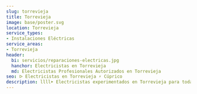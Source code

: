 ```yaml
---
slug: torrevieja
title: Torrevieja
image: base/poster.svg
location: Torrevieja
service_types:
- Instalaciones Eléctricas
service_areas:
- Torrevieja
header:
  bi: servicios/reparaciones-electricas.jpg
  hanchor: Electricistas en Torrevieja
  md: Electricistas Profesionales Autorizados en Torrevieja
seo: ᐅ Electricistas en Torrevieja ⚡️ Cúprico
description: llll➤ Electricistas experimentados en Torrevieja para todas tus necesidades eléctricas. Servicio rápido, eficaz y de confianza ✅ ¡Contáctanos!
---
```


